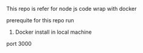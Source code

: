 This repo is refer for node js code wrap with docker

prerequite for this repo run
1. Docker install in local machine


port 3000
